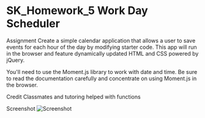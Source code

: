 # SK_Homework_5 Work Day Scheduler

Assignment
Create a simple calendar application that allows a user to save events for each hour of the day by modifying starter code. This app will run in the browser and feature dynamically updated HTML and CSS powered by jQuery.

You'll need to use the Moment.js library to work with date and time. Be sure to read the documentation carefully and concentrate on using Moment.js in the browser.

Credit
Classmates and tutoring helped with functions

Screenshot
![Screenshot](./assets//Users/samkilpatrick/Desktop/UT-Bootcamp/Homework/SK_Homework_5/assets/screencapture-127-0-0-1-5502-index-html-2021-10-05-18_53_32.png)
